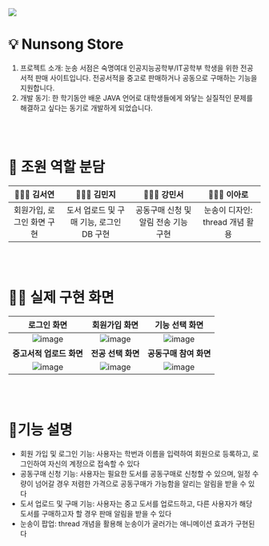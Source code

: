 <img src="https://capsule-render.vercel.app/api?type=soft&color=9b9d9e&fontColor=f5f5f5&height=100&width=100%&section=header&text=Object%20Oriented%20Programming:%20Final%20Term%20Project&fontSize=35" />

# 💡 Nunsong Store

1. 프로젝트 소개: 눈송 서점은 숙명여대 인공지능공학부/IT공학부 학생을 위한 전공 서적 판매 사이트입니다. 전공서적을 중고로 판매하거나 공동으로 구매하는 기능을 지원합니다. 
2. 개발 동기: 한 학기동안 배운 JAVA 언어로 대학생들에게 와닿는 실질적인 문제를 해결하고 싶다는 동기로 개발하게 되었습니다.
<br>
<br>

# 🎤 조원 역할 분담
| **🧑🏻‍💻 김서연** | **🧑🏻‍💻 김민지** | **🧑🏻‍💻 강민서** |**🧑🏻‍💻 이아로**|
|:-----:|:-----:|:-----: |:-----: |
|회원가입, 로그인 화면 구현| 도서 업로드 및 구매 기능, 로그인 DB 구현| 공동구매 신청 및 알림 전송 기능 구현 | 눈송이 디자인: thread 개념 활용|
<br>
<br>

# 👨‍💻 실제 구현 화면
| **로그인 화면** | **회원가입 화면** | **기능 선택 화면** |
|:-----:|:-----:|:-----: |
|![image](https://github.com/minzix/TermProject/assets/126869805/4dd214b3-9d48-4c53-8407-08100e9d82ca)|![image](https://github.com/minzix/TermProject/assets/126869805/5dbe8a32-c4c4-4370-9964-a9591d58e999)|![image](https://github.com/minzix/TermProject/assets/126869805/805916f1-c531-414b-9dd3-44a74299989c)|
| **중고서적 업로드 화면** | **전공 선택 화면** | **공동구매 참여 화면** |
|![image](https://github.com/minzix/TermProject/assets/126869805/118148c7-0dc7-4d30-8114-2293a46aa764)|![image](https://github.com/minzix/TermProject/assets/126869805/1739d3e5-03f0-400a-a836-0895b6203b49)|![image](https://github.com/minzix/TermProject/assets/126869805/a6773f2a-3710-4507-ad48-815c258fc2d4)|

 <br>
<br>  

# 📕기능 설명

- 회원 가입 및 로그인 기능: 사용자는 학번과 이름을 입력하여 회원으로 등록하고, 로그인하여 자신의 계정으로 접속할 수 있다
- 공동구매 신청 기능: 사용자는 필요한 도서를 공동구매로 신청할 수 있으며, 일정 수량이 넘어갈 경우 저렴한 가격으로 공동구매가 가능함을 알리는 알림을 받을 수 있다
- 도서 업로드 및 구매 기능: 사용자는 중고 도서를 업로드하고, 다른 사용자가 해당 도서를 구매하고자 할 경우 판매 알림을 받을 수 있다
- 눈송이 팝업: thread 개념을 활용해 눈송이가 굴러가는 애니메이션 효과가 구현된다

